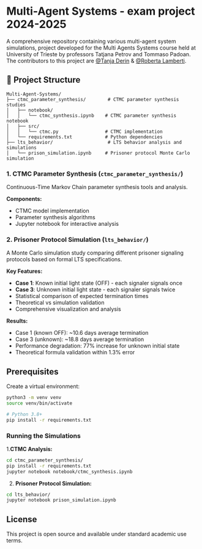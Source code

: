 # Multi-Agent Systems - exam project 2024-2025

A comprehensive repository containing various multi-agent system simulations, project developed for the Multi Agents Systems course held at University of Trieste by professors Tatjana Petrov and Tommaso Padoan. The contributors to this project are  [@Tanja Derin](https://github.com/tanjaderin) & [@Roberta Lamberti](https://github.com/robonoff).

## 📁 Project Structure

```
Multi-Agent-Systems/
├── ctmc_parameter_synthesis/        # CTMC parameter synthesis studies
│   ├── notebook/
│   │   └── ctmc_synthesis.ipynb    # CTMC parameter synthesis notebook
│   ├── src/
│   │   └── ctmc.py                 # CTMC implementation
│   └── requirements.txt            # Python dependencies
├── lts_behavior/                    # LTS behavior analysis and simulations
│   └── prison_simulation.ipynb     # Prisoner protocol Monte Carlo simulation
```


### 1. CTMC Parameter Synthesis (`ctmc_parameter_synthesis/`)

Continuous-Time Markov Chain parameter synthesis tools and analysis.

**Components:**
- CTMC model implementation
- Parameter synthesis algorithms
- Jupyter notebook for interactive analysis


### 2. Prisoner Protocol Simulation (`lts_behavior/`)

A Monte Carlo simulation study comparing different prisoner signaling protocols based on formal LTS specifications.

**Key Features:**
- **Case 1**: Known initial light state (OFF) - each signaler signals once
- **Case 3**: Unknown initial light state - each signaler signals twice  
- Statistical comparison of expected termination times
- Theoretical vs simulation validation
- Comprehensive visualization and analysis

**Results:**
- Case 1 (known OFF): ~10.6 days average termination
- Case 3 (unknown): ~18.8 days average termination  
- Performance degradation: 77% increase for unknown initial state
- Theoretical formula validation within 1.3% error


## Prerequisites
Create a virtual environment:

```bash
python3 -m venv venv
source venv/bin/activate
```

```bash
# Python 3.8+
pip install -r requirements.txt
```

### Running the Simulations

1.**CTMC Analysis:**
```bash
cd ctmc_parameter_synthesis/
pip install -r requirements.txt
jupyter notebook notebook/ctmc_synthesis.ipynb
```

2. **Prisoner Protocol Simulation:**
```bash
cd lts_behavior/
jupyter notebook prison_simulation.ipynb
```

## License

This project is open source and available under standard academic use terms.
